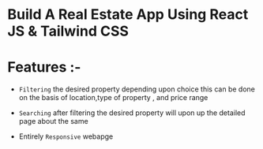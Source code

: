 # Build A Real Estate App Using React JS & Tailwind CSS


# Features :-
- `Filtering` the desired property depending upon choice
this can be done on the basis of location,type of property , and price range

- `Searching` after filtering the desired property will upon up the detailed page about the same

- Entirely `Responsive` webapge 
